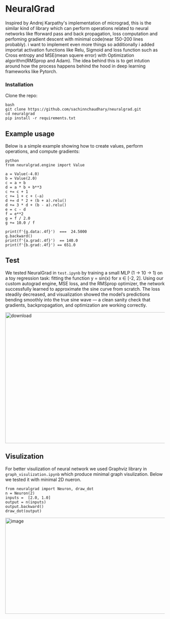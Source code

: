 # NeuralGrad
Inspired by Andrej Karpathy's implementation of micrograd, this is the similar kind of library which can perform operations related to neural networks like fforward pass and back propagation, loss computation and perfoming gradient descent with minimal code(near 150-200 lines probably). i want to implement even more things so additionally i added importat activation functions like Relu, Sigmoid and loss function such as Cross entropy and MSE(mean squere error) with Optimization algorithm(RMSprop and Adam). The idea behind this is to get intution around how the process happens behind the hood in deep learning frameworks like Pytorch. 

### Installation 
Clone the repo:

```
bash
git clone https://github.com/sachinnchaudhary/neuralgrad.git
cd neuralgrad
pip install -r requirements.txt
```


## Example usage

Below is a simple example showing how to create values, perform operations, and compute gradients:

```
python
from neuralgrad.engine import Value

a = Value(-4.0)
b = Value(2.0)
c = a + b
d = a * b + b**3
c += c + 1
c += 1 + c + (-a)
d += d * 2 + (b + a).relu()
d += 3 * d + (b - a).relu()
e = c - d
f = e**2
g = f / 2.0
g += 10.0 / f

print(f'{g.data:.4f}')  ===  24.5000
g.backward()
print(f'{a.grad:.4f}')  == 140.0
print(f'{b.grad:.4f}') == 651.0
```

## Test
We tested NeuralGrad in `test.ipynb` by training a small MLP (1 → 10 → 1) on a toy regression task: fitting the function y = sin(x) for x ∈ [-2, 2]. Using our custom autograd engine, MSE loss, and the RMSprop optimizer, the network successfully learned to approximate the sine curve from scratch. The loss steadily decreased, and visualization showed the model’s predictions bending smoothly into the true sine wave — a clean sanity check that gradients, backpropagation, and optimization are working correctly.

<img width="568" height="413" alt="download" src="https://github.com/user-attachments/assets/b16bc470-da6d-4d7c-b8a6-bd045ca41ceb" />

## Visulization
For better visulization of neural network we used Graphviz library in `graph_visulization.ipynb` which produce minimal graph visulization. Below we tested it with minimal 2D nueron.
```
from neuralgrad import Neuron, draw_dot
n = Neuron(2)
inputs =  [2.0, 1.0]
output = n(inputs)
output.backward()
draw_dot(output)
```
<img width="1869" height="303" alt="image" src="https://github.com/user-attachments/assets/1777eb4f-102e-433c-a99a-17f76c63a827" />
